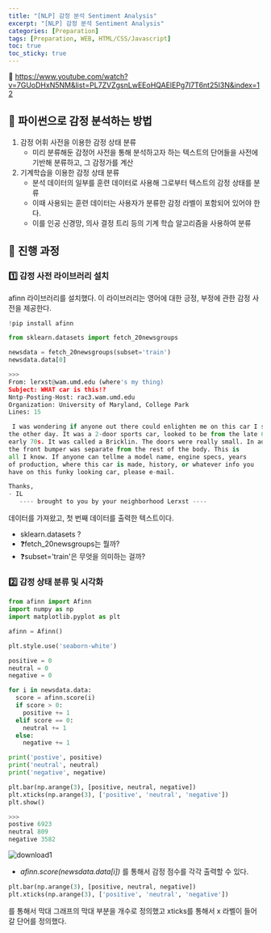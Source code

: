 ```yaml
---
title: "[NLP] 감정 분석 Sentiment Analysis"
excerpt: "[NLP] 감정 분석 Sentiment Analysis"
categories: [Preparation]
tags: [Preparation, WEB, HTML/CSS/Javascript]
toc: true
toc_sticky: true
---
```


📌 <https://www.youtube.com/watch?v=7GUoDHxN5NM&list=PL7ZVZgsnLwEEoHQAElEPg7l7T6nt25I3N&index=12>

## 💎 파이썬으로 감정 분석하는 방법

1. 감정 어휘 사전을 이용한 감정 상태 분류
   - 미리 분류해둔 감정어 사전을 통해 분석하고자 하는 텍스트의 단어들을 사전에 기반해 분류하고, 그 감정가를 계산
2. 기계학습을 이용한 감정 상태 분류
   - 분석 데이터의 일부를 훈련 데이터로 사용해 그로부터 텍스트의 감정 상태를 분류
   - 이때 사용되는 훈련 데이터는 사용자가 분류한 감정 라벨이 포함되어 있어야 한다.
   - 이를 인공 신경망, 의사 결정 트리 등의 기계 학습 알고리즘을 사용하여 분류

## 💎 진행 과정

### 1️⃣ 감정 사전 라이브러리 설치

afinn 라이브러리를 설치했다. 이 라이브러리는 영어에 대한 긍정, 부정에 관한 감정 사전을 제공한다.

```python
!pip install afinn

from sklearn.datasets import fetch_20newsgroups

newsdata = fetch_20newsgroups(subset='train')
newsdata.data[0]

>>>
From: lerxst@wam.umd.edu (where's my thing)
Subject: WHAT car is this!?
Nntp-Posting-Host: rac3.wam.umd.edu
Organization: University of Maryland, College Park
Lines: 15

 I was wondering if anyone out there could enlighten me on this car I saw
the other day. It was a 2-door sports car, looked to be from the late 60s/
early 70s. It was called a Bricklin. The doors were really small. In addition,
the front bumper was separate from the rest of the body. This is
all I know. If anyone can tellme a model name, engine specs, years
of production, where this car is made, history, or whatever info you
have on this funky looking car, please e-mail.

Thanks,
- IL
   ---- brought to you by your neighborhood Lerxst ----
```

데이터를 가져왔고, 첫 번째 데이터를 출력한 텍스트이다.

- sklearn.datasets ?
- ❓fetch_20newsgroups는 뭘까?
- ❓subset='train'은 무엇을 의미하는 걸까?

### 2️⃣ 감정 상태 분류 및 시각화

```python
from afinn import Afinn
import numpy as np
import matplotlib.pyplot as plt

afinn = Afinn()

plt.style.use('seaborn-white')

positive = 0
neutral = 0
negative = 0

for i in newsdata.data:
  score = afinn.score(i)
  if score > 0:
    positive += 1
  elif score == 0:
    neutral += 1
  else:
    negative += 1

print('postive', positive)
print('neutral', neutral)
print('negative', negative)

plt.bar(np.arange(3), [positive, neutral, negative])
plt.xticks(np.arange(3), ['positive', 'neutral', 'negative'])
plt.show()

>>>
postive 6923
neutral 809
negative 3582
```

![download1](https://user-images.githubusercontent.com/96654391/179365831-9daaa603-1fb2-4373-b568-28b2af879f44.png)

- _afinn.score(newsdata.data[i])_ 를 통해서 감정 점수를 각각 출력할 수 있다.

```python
plt.bar(np.arange(3), [positive, neutral, negative])
plt.xticks(np.arange(3), ['positive', 'neutral', 'negative'])
```

를 통해서 막대 그래프의 막대 부분을 개수로 정의했고 xticks를 통해서 x 라벨이 들어갈 단어를 정의했다.
